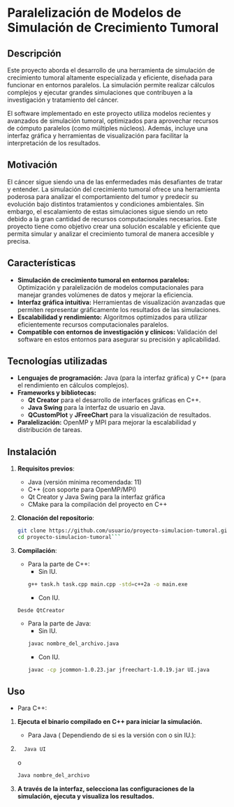 # Paralelización de Modelos de Simulación de Crecimiento Tumoral

## Descripción

Este proyecto aborda el desarrollo de una herramienta de simulación de crecimiento tumoral altamente especializada y eficiente, diseñada para funcionar en entornos paralelos. La simulación permite realizar cálculos complejos y ejecutar grandes simulaciones que contribuyen a la investigación y tratamiento del cáncer.

El software implementado en este proyecto utiliza modelos recientes y avanzados de simulación tumoral, optimizados para aprovechar recursos de cómputo paralelos (como múltiples núcleos). Además, incluye una interfaz gráfica y herramientas de visualización para facilitar la interpretación de los resultados.

## Motivación

El cáncer sigue siendo una de las enfermedades más desafiantes de tratar y entender. La simulación del crecimiento tumoral ofrece una herramienta poderosa para analizar el comportamiento del tumor y predecir su evolución bajo distintos tratamientos y condiciones ambientales. Sin embargo, el escalamiento de estas simulaciones sigue siendo un reto debido a la gran cantidad de recursos computacionales necesarios. Este proyecto tiene como objetivo crear una solución escalable y eficiente que permita simular y analizar el crecimiento tumoral de manera accesible y precisa.

## Características

- **Simulación de crecimiento tumoral en entornos paralelos:** Optimización y paralelización de modelos computacionales para manejar grandes volúmenes de datos y mejorar la eficiencia.
- **Interfaz gráfica intuitiva:** Herramientas de visualización avanzadas que permiten representar gráficamente los resultados de las simulaciones.
- **Escalabilidad y rendimiento:** Algoritmos optimizados para utilizar eficientemente recursos computacionales paralelos.
- **Compatible con entornos de investigación y clínicos:** Validación del software en estos entornos para asegurar su precisión y aplicabilidad.

## Tecnologías utilizadas

- **Lenguajes de programación:** Java (para la interfaz gráfica) y C++ (para el rendimiento en cálculos complejos).
- **Frameworks y bibliotecas:** 
  - **Qt Creator** para el desarrollo de interfaces gráficas en C++.
  - **Java Swing** para la interfaz de usuario en Java.
  - **QCustomPlot** y **JFreeChart** para la visualización de resultados.
- **Paralelización:** OpenMP y MPI para mejorar la escalabilidad y distribución de tareas.

## Instalación

1. **Requisitos previos**:
   - Java (versión mínima recomendada: 11)
   - C++ (con soporte para OpenMP/MPI)
   - Qt Creator y Java Swing para la interfaz gráfica
   - CMake para la compilación del proyecto en C++

2. **Clonación del repositorio**:
   ```bash
   git clone https://github.com/usuario/proyecto-simulacion-tumoral.git
   cd proyecto-simulacion-tumoral```

3. **Compilación**:
   - Para la parte de C++:
     - Sin IU.
     ```bash
     g++ task.h task.cpp main.cpp -std=c++2a -o main.exe
     ```
      - Con IU.
    ```
    Desde QtCreator
    ```
   - Para la parte de Java:
     - Sin IU.
     ```bash
     javac nombre_del_archivo.java
     ```
      - Con IU.
     ```bash
     javac -cp jcommon-1.0.23.jar jfreechart-1.0.19.jar UI.java
     ```

## Uso
 - Para C++:
1. **Ejecuta el binario compilado en C++ para iniciar la simulación.**
   - Para Java (
   Dependiendo de si es la versión con o sin IU.):
1. ```bash
     Java UI
     ```
     o
     ```bash
     Java nombre_del_archivo
     ```

2. **A través de la interfaz, selecciona las configuraciones de la simulación, ejecuta y visualiza los resultados.**
